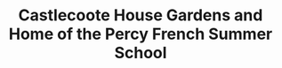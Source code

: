 ---
title: "Castlecoote House Gardens and Home of the Percy French Summer School"
address: "Castlecoote, Co. Roscommon"
tel: "+353 (0)90 666 3794"
county: "Roscommon"
category: "Gardens"
type: "Content"
lat: "53.613468170166016"
lng: "-8.298872947692871"
---